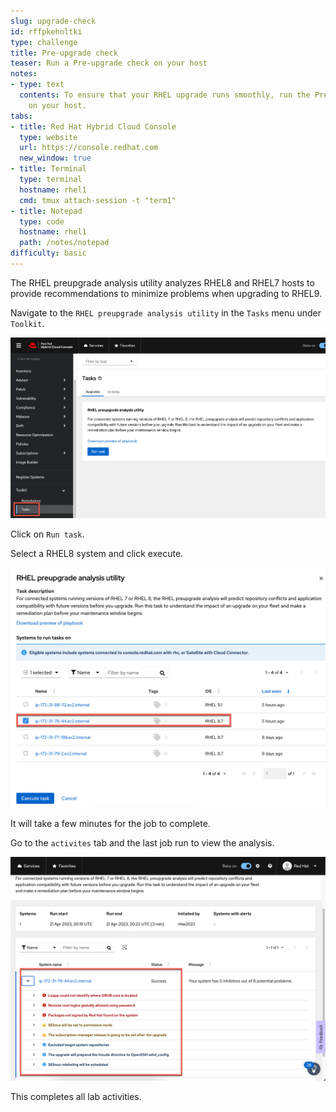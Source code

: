 ```yaml
---
slug: upgrade-check
id: rffpkehnltki
type: challenge
title: Pre-upgrade check
teaser: Run a Pre-upgrade check on your host
notes:
- type: text
  contents: To ensure that your RHEL upgrade runs smoothly, run the Pre-upgrade check
    on your host.
tabs:
- title: Red Hat Hybrid Cloud Console
  type: website
  url: https://console.redhat.com
  new_window: true
- title: Terminal
  type: terminal
  hostname: rhel1
  cmd: tmux attach-session -t "term1"
- title: Notepad
  type: code
  hostname: rhel1
  path: /notes/notepad
difficulty: basic
---
```

<!-- markdownlint-disable MD033 MD026-->

The RHEL preupgrade analysis utility analyzes RHEL8 and RHEL7 hosts to provide recommendations to minimize problems when upgrading to RHEL9.

Navigate to the `RHEL preupgrade analysis utility` in the `Tasks` menu under `Toolkit`.

![analysis utility](../assets/toolkittasks.png)

Click on `Run task`.

Select a RHEL8 system and click execute.

![execute](../assets/executetask.png)

It will take a few minutes for the job to complete.

Go to the `activites` tab and the last job run to view the analysis.

![analysis](../assets/upgradeissues.png)

This completes all lab activities.
